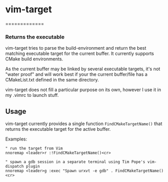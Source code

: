 # vim-target
=============
### Returns the executable ###

vim-target tries to parse the build-environment and return the best matching
executable target for the current buffer. It currently supports CMake build
environments.

As the current buffer may be linked by several executable targets, it's not
"water proof" and will work best if your the current buffer/file has
a CMakeList.txt defined in the same directory.

vim-target does not fill a particular purpose on its own, however I use it in
my .vimrc to launch stuff.

## Usage
vim-target currently provides a single function `FindCMakeTargetName()` that
returns the executable target for the active buffer.

Examples:
```
" run the target from Vim
nnoremap <leader>r :!FindCMakeTargetName()<cr>

" spawn a gdb session in a separate terminal using Tim Pope's vim-dispatch plugin
nnoremap <leader>g :exec "Spawn urxvt -e gdb" . FindCMakeTargetName()<cr>

```

